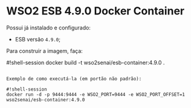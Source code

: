 # WSO2 ESB 4.9.0 Docker Container

Possui já instalado e configurado:

* ESB versão `4.9.0`;

Para construir a imagem, faça:

#!shell-session
docker build -t wso2senai/esb-container:4.9.0 .
```

Exemplo de como executá-la (em portão não padrão):

#!shell-session
docker run -d -p 9444:9444 -e WSO2_PORT=9444 -e WSO2_PORT_OFFSET=1 wso2senai/esb-container:4.9.0
```